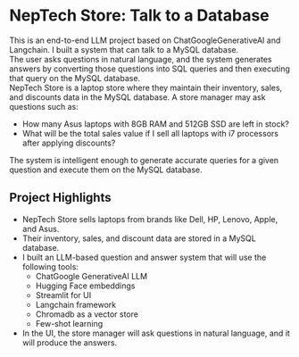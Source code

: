 # NepTech Store: Talk to a Database  

This is an end-to-end LLM project based on ChatGoogleGenerativeAI and Langchain. I built a system that can talk to a MySQL database.  
The user asks questions in natural language, and the system generates answers by converting those questions into SQL queries and then executing that query on the MySQL database.  
NepTech Store is a laptop store where they maintain their inventory, sales, and discounts data in the MySQL database. A store manager may ask questions such as:
- How many Asus laptops with 8GB RAM and 512GB SSD are left in stock?
- What will be the total sales value if I sell all laptops with i7 processors after applying discounts?

The system is intelligent enough to generate accurate queries for a given question and execute them on the MySQL database.


## Project Highlights

- NepTech Store sells laptops from brands like Dell, HP, Lenovo, Apple, and Asus.
- Their inventory, sales, and discount data are stored in a MySQL database.
- I built an LLM-based question and answer system that will use the following tools:
  - ChatGoogle GenerativeAI LLM
  - Hugging Face embeddings
  - Streamlit for UI
  - Langchain framework
  - Chromadb as a vector store
  - Few-shot learning
- In the UI, the store manager will ask questions in natural language, and it will produce the answers.
